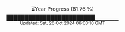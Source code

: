 <p align="center">
⏳Year Progress (81.76 %)<br>
████████████████████████▁▁▁▁▁▁ <br>
<sub>Updated: Sat, 26 Oct 2024 06:03:10 GMT</sub>
</p>

